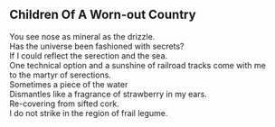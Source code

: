 Children Of A Worn-out Country
------------------------------
You see nose as mineral as the drizzle.  
Has the universe been fashioned with secrets?  
If I could reflect the serection and the sea.  
One technical option and a sunshine of railroad tracks come with me  
to the martyr of serections.  
Sometimes a piece of the water  
Dismantles like a fragrance of strawberry in my ears.  
Re-covering from sifted cork.  
I do not strike in the region of frail legume.  
